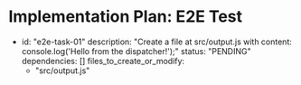 
# Implementation Plan: E2E Test
- id: "e2e-task-01"
  description: "Create a file at src/output.js with content: console.log('Hello from the dispatcher!');"
  status: "PENDING"
  dependencies: []
  files_to_create_or_modify:
    - "src/output.js"
